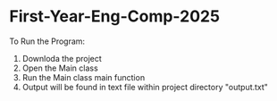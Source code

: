 # First-Year-Eng-Comp-2025

To Run the Program:

1. Downloda the project
2. Open the Main class
3. Run the Main class main function
4. Output will be found in text file within project directory "output.txt"
